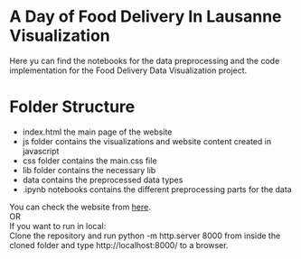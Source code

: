 # A Day of Food Delivery In Lausanne Visualization

Here yu can find the notebooks for the data preprocessing and the code implementation for the Food Delivery Data Visualization project.

# Folder Structure
- index.html the main page of the website
- js folder contains the visualizations and website content created in javascript
- css folder contains the main.css file
- lib folder contains the necessary lib
- data contains the preprocessed data types
- .ipynb notebooks contains the different preprocessing parts for the data

You can check the website from [here](https://lbasseto.github.io/dataviz-smood-public/).     
OR     
If you want to run in local:     
Clone the repository and run python -m http.server 8000 from inside the cloned folder and type http://localhost:8000/ to a browser.
